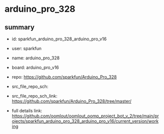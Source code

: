 # arduino_pro_328
 
## summary 
* id: sparkfun_arduino_pro_328_arduino_pro_v16
* user: sparkfun
* name: arduino_pro_328
* board: arduino_pro_v16
* repo: https://github.com/sparkfun/Arduino_Pro_328



* src_file_repo_sch: 
* src_file_repo_sch_link: https://github.com/sparkfun/Arduino_Pro_328/tree/master/
* full details link: https://github.com/oomlout/oomlout_oomp_project_bot_v_2/tree/main/projects/sparkfun_arduino_pro_328_arduino_pro_v16/current_version/working  







